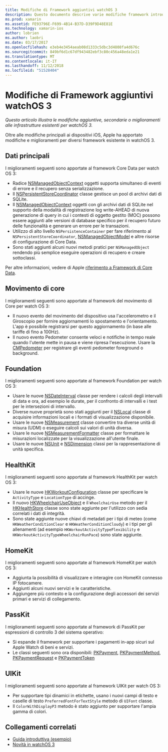 ```yaml
---
title: Modifiche di Framework aggiuntivi watchOS 3
description: Questo documento descrive varie modifiche framework introdotte con watchOS 3 e come utilizzarle in Xamarin. Vengono descritti i dati principali, il movimento di Core, Foundation, HealthKit, HomeKit, PassKit e UIKit.
ms.prod: xamarin
ms.assetid: FE93796E-F699-4B14-B37D-D39F9D48E81E
ms.technology: xamarin-ios
author: lobrien
ms.author: laobri
ms.date: 03/17/2017
ms.openlocfilehash: e3eb4e3454aeab08d1333c5dbc3d4808fa4d676c
ms.sourcegitcommit: 849bf6d1c67df943482ebf3c80c456a48eda1e21
ms.translationtype: MT
ms.contentlocale: it-IT
ms.lasthandoff: 11/12/2018
ms.locfileid: "51528404"
---
```

# <a name="additional-watchos-3-frameworks-changes"></a>Modifiche di Framework aggiuntivi watchOS 3

_Questo articolo illustra le modifiche aggiuntive, secondarie o miglioramenti alle infrastrutture esistenti per watchOS 3._

Oltre alle modifiche principali ai dispositivi iOS, Apple ha apportato modifiche e miglioramenti per diversi framework esistente in watchOS 3.


## <a name="core-data"></a>Dati principali

I miglioramenti seguenti sono apportate al framework Core Data per watch OS 3:

- Radice [NSManagedObjectContext](https://developer.apple.com/reference/coredata/nsmanagedobjectcontext) oggetti supporta simultaneo di eventi di errore e il recupero senza serializzazione.
- Il [NSPersistentStoreCoordinator](https://developer.apple.com/reference/coredata/nspersistentstorecoordinator) classe gestisce un pool di archivi dati di SQLite.
- Il [NSManagedObjectContext](https://developer.apple.com/reference/coredata/nsmanagedobjectcontext) oggetti con gli archivi dati di SQLite nel supporto della modalità di registrazione log write-AHEAD di nuova generazione di query in cui i contesti di oggetto gestito (MOC) possono essere aggiunti alle versioni di database specifico per il recupero futuro delle funzionalità e generare un errore per le transazioni.
- Utilizzo di alto livello `NSPersistenceContainer` per fare riferimento al `NSPersistentStoreCoordinator`, [NSManagedObjectModel](https://developer.apple.com/reference/coredata/nsmanagedobjectmodel) e altre risorse di configurazione di Core Data.
- Sono stati aggiunti alcuni nuovi metodi pratici per `NSManagedObject` rendendo più semplice eseguire operazioni di recupero e creare sottoclassi.

Per altre informazioni, vedere di Apple [riferimento a Framework di Core Data](https://developer.apple.com/reference/coredata).


## <a name="core-motion"></a>Movimento di core

I miglioramenti seguenti sono apportate al framework del movimento di Core per watch OS 3:

- Il nuovo evento del movimento del dispositivo usa l'accelerometro e il Giroscopio per fornire aggiornamenti lo spostamento e l'orientamento. L'app è possibile registrarsi per questo aggiornamento (in base alle tariffe di fino a 100Hz).
- Il nuovo evento Pedometer consente veloci e notifiche in tempo reale quando l'utente mette in pausa e viene ripresa l'esecuzione. Usare la [CMPedometer](https://developer.apple.com/reference/coremotion/cmpedometer) per registrare gli eventi pedometer foreground o background.


## <a name="foundation"></a>Foundation

I miglioramenti seguenti sono apportate al framework Foundation per watch OS 3:

- Usare le nuove [NSDateInterval](https://developer.apple.com/reference/foundation/nsdateinterval) classe per rendere i calcoli degli intervalli di data e ora, ad esempio le durate, per il confronto di intervalli e i test per le intersezioni di intervallo.
- Diverse nuove proprietà sono stati aggiunti per il [NSLocal](https://developer.apple.com/reference/foundation/nslocale) classe di acquisire informazioni locali e i formati di visualizzazione disponibile.
- Usare le nuove [NSMeasurement](https://developer.apple.com/reference/foundation/nsmeasurement) classe convertire tra diverse unità di misura (UDM) o eseguire calcoli sui valori di unità diversa.
- Usare le nuove [NSMeasurementFormatter](https://developer.apple.com/reference/foundation/nsmeasurementformatter) classe per formattare le misurazioni localizzate per la visualizzazione all'utente finale.
- Usare le nuove [NSUnit](https://developer.apple.com/reference/foundation/nsunit) e [NSDimension](https://developer.apple.com/reference/foundation/nsdimension) classi per la rappresentazione di unità specifica.


## <a name="healthkit"></a>HealthKit

I miglioramenti seguenti sono apportate al framework HealthKit per watch OS 3:

- Usare le nuove [HKWorkoutConfiguration](https://developer.apple.com/reference/healthkit/hkworkoutconfiguration) classe per specificare le `ActivityType` e `LocationType` di accinge.
- Il nuovo [HKWheelchairUseObject](https://developer.apple.com/reference/healthkit/hkwheelchairuseobject) e il `WheelchairUse` metodo per il [HKHealthStore](https://developer.apple.com/reference/healthkit/hkhealthstore) classe sono state aggiunte per l'utilizzo con sedia correlati i dati di integrità.
- Sono state aggiunte nuove chiavi di metadati per i tipi di meteo (come `HKWeatherConditionClear` e `HKWeatherConditionCloudy`) e i tipi per gli allenamenti (ad esempio `HKWorkoutActivityTypeFlexibility` e `HKWorkoutActivityTypeWheelchairRunPace`) sono state aggiunte.


## <a name="homekit"></a>HomeKit

I miglioramenti seguenti sono apportate al framework HomeKit per watch OS 3:

- Aggiunta la possibilità di visualizzare e interagire con HomeKit connesso IP fotocamere.
- Aggiunti alcuni nuovi servizi e le caratteristiche.
- Aggiungere più contesto e la configurazione degli accessori dei servizi primari e servizi di collegamento.


## <a name="passkit"></a>PassKit

I miglioramenti seguenti sono apportate al framework di PassKit per espressioni di controllo 3 del sistema operativo:

- Si espande il framework per supportare i pagamenti in-app sicuri sul Apple Watch di beni e servizi.
- Le classi seguenti sono ora disponibili: [PKPayment](https://developer.apple.com/reference/passkit/pkpayment), [PKPaymentMethod](https://developer.apple.com/reference/passkit/pkpaymentmethod), [PKPaymentRequest](https://developer.apple.com/reference/passkit/pkpaymentrequest) e [PKPaymentToken](https://developer.apple.com/reference/passkit/pkpaymenttoken)


## <a name="uikit"></a>UIKit

I miglioramenti seguenti sono apportate al framework UIKit per watch OS 3:

- Per supportare tipi dinamici in etichette, usano i nuovi campi di testo e caselle di testo `PreferredFontForTextStyle` metodo di `UIFont` classe.
- Il `ColorWithDisplayP3` metodo è stato aggiunto per supportare l'ampia gamma di colori.


## <a name="related-links"></a>Collegamenti correlati

- [Guida introduttiva (esempio)](https://developer.xamarin.com/samples/monotouch/WatchKit/)
- [Novità in watchOS 3](https://developer.apple.com/library/prerelease/content/releasenotes/General/WhatsNewInwatchOS/Articles/watchOS3.html#//apple_ref/doc/uid/TP40017085-SW1)
